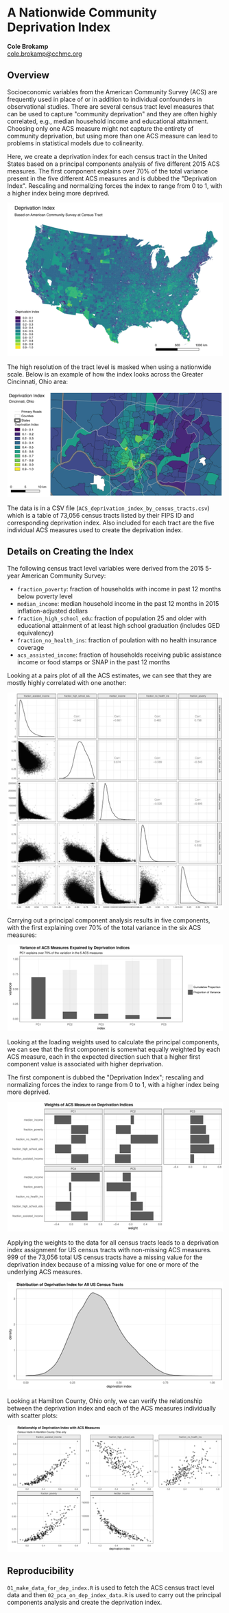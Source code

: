 # A Nationwide Community Deprivation Index

**Cole Brokamp**  
cole.brokamp@cchmc.org

## Overview

Socioeconomic variables from the American Community Survey (ACS) are frequently used in place of or in addition to individual confounders in observational studies. There are several census tract level measures that can be used to capture "community deprivation" and they are often highly correlated, e.g., median household income and educational attainment. Choosing only one ACS measure might not capture the entirety of community deprivation, but using more than one ACS measure can lead to problems in statistical models due to colinearity. 

Here, we create a deprivation index for each census tract in the United States based on a principal components analysis of five different 2015 ACS measures. The first component explains over 70% of the total variance present in the five different ACS measures and is dubbed the "Deprivation Index". Rescaling and normalizing forces the index to range from 0 to 1, with a higher index being more deprived.

![](figs/dep_index_nationwide_map.jpeg)

The high resolution of the tract level is masked when using a nationwide scale. Below is an example of how the index looks across the Greater Cincinnati, Ohio area:

![](figs/deprivation_index_map_cincinnati_noframes.jpeg)

The data is in a CSV file (`ACS_deprivation_index_by_census_tracts.csv`) which is a table of 73,056 census tracts listed by their FIPS ID and corresponding deprivation index.  Also included for each tract are the five individual ACS measures used to create the deprivation index.

## Details on Creating the Index

The following census tract level variables were derived from the 2015 5-year American Community Survey:

- `fraction_poverty`: fraction of households with income in past 12 months below poverty level
- `median_income`: median household income in the past 12 months in 2015 inflation-adjusted dollars
- `fraction_high_school_edu`: fraction of population 25 and older with educational attainment of at least high school graduation (includes GED equivalency)
- `fraction_no_health_ins`: fraction of poulation with no health insurance coverage
- `acs_assisted_income`: fraction of households receiving public assistance income or food stamps or SNAP in the past 12 months

Looking at a pairs plot of all the ACS estimates, we can see that they are mostly highly correlated with one another:

![](figs/acs_data_pairs_plot.jpg)

Carrying out a principal component analysis results in five components, with the first explaining over 70% of the total variance in the six ACS measures:

![](figs/variance_of_acs_explained_by_dep_index.jpg)

Looking at the loading weights used to calculate the principal components, we can see that the first component is somewhat equally weighted by each ACS measure, each in the expected direction such that a higher first component value is associated with higher deprivation.

The first component is dubbed the "Deprivation Index"; rescaling and normalizing forces the index to range from 0 to 1, with a higher index being more deprived.

![](figs/acs_measure_weights_on_dep_index.jpg)

Applying the weights to the data for all census tracts leads to a deprivation index assignment for US census tracts with non-missing ACS measures.  999 of the 73,056 total US census tracts have a missing value for the deprivation index because of a missing value for one or more of the underlying ACS measures.

![](figs/dep_index_density.jpg)

Looking at Hamilton County, Ohio only, we can verify the relationship between the deprivation index and each of the ACS measures individually with scatter plots:

![](figs/dep_index_and_acs_measures_xyplots.jpg)

## Reproducibility

`01_make_data_for_dep_index.R` is used to fetch the ACS census tract level data and then `02_pca_on_dep_index_data.R` is used to carry out the principal components analysis and create the deprivation index.
